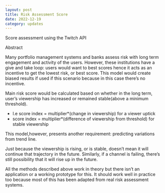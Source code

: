 ```yaml
---
layout: post
title: Risk Assessment Score
date: 2022-12-19
category: updates
---
```


Score assessment using the Twitch API

Abstract 

Many portfolio management systems and banks assess risk with long term engagement and activity of the users. However, these institutions have a give and take loop: users would want to best scores hence it acts as an incentive to get the lowest risk, or best score. This model would create biased results if used if this scenario because in this case there’s no incentive.

Main risk score would be calculated based on whether in the long term, user’s viewership has increased or remained stable(above a minimum threshold).

* I.e score index = multiplier*(change in viewership) for a viewer uptick
* score index = multiplier*(difference of viewership from threshold) for stable viewership

This model,however, presents another requirement: predicting variations from trend line.

Just because the viewership is rising, or is stable, doesn’t mean it will continue that trajectory in the future. Similarly, if a channel is failing, there’s still possibility that it will rise up in the future.

All the methods described above work in theory but there isn’t an application or a working prototype for this. It should work well in practice too because most of this has been adapted from real risk assessment systems.